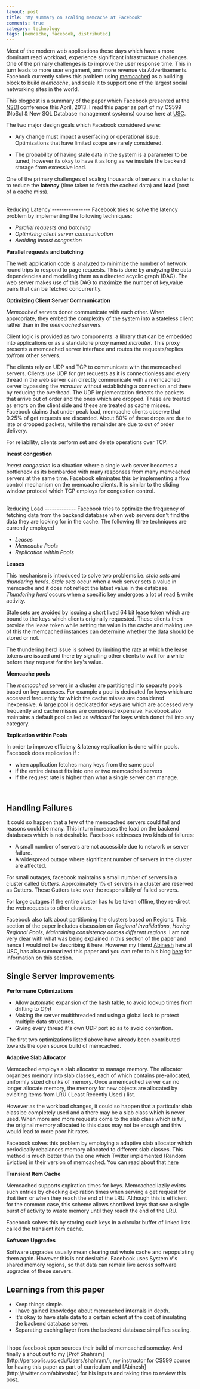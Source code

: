 ```yaml
---
layout: post
title: "My summary on scaling memcache at Facebook"
comments: true
category: technology
tags: [memcache, facebook, distributed]
---
```


Most of the modern web applications these days which have a more dominant read workload, experience significant infrastructure challenges. One of the primary challenges is to improve the user response time. This in turn leads to more user engament, and more revenue via Advertisements. Facebook currently solves this problem using [memcached](https://github.com/memcached/) as a building block to build *memcache*, and scale it to support one of the largest social networking sites in the world.


This blogpost is a summary of the paper which Facebook presented at the [NSDI](https://www.usenix.org/conference/nsdi13/scaling-memcache-facebook) conference this April, 2013. I read this paper as part of my CS599 (NoSql & New SQL Database management systems) course here at [USC](http://www.usc.edu).


The two major design goals which Facebook considered were:

* Any change must impact a userfacing or operational issue. Optimizations that have limited scope are rarely considered. 

* The probability of having stale data in the system is a parameter to be tuned, however its okay to have it as long as we insulate the backend storage from excessive load.

One of the primary challenges of scaling thousands of servers in a cluster is to reduce the **latency** (time taken to fetch the cached data) and **load** (cost of a cache miss).

<br/>
Reducing Latency
----------------
Facebook tries to solve the latency problem by implementing the following techniques:

* *Parallel requests and batching*
* *Optimizing client server communication*
* *Avoiding incast congestion* 

**Parallel requests and batching**


The web application code is analyzed to minimize the number of network round trips to respond to page requests. This is done by analyzing the data dependencies and modelling them as a directed acyclic graph (DAG). The web server makes use of this DAG to maximize the number of key,value pairs that can be fetched concurrently.

**Optimizing Client Server Communication**



*Memcached* servers donot communicate with each other. When appropriate, they  embed the complexity of the system into a stateless client rather than in the *memcached* servers.

Client logic is provided as two components: a library that can be embedded into applications or as a standalone proxy named *mcrouter*. This proxy presents a memcached server interface and routes the requests/replies to/from other servers.

The clients rely on UDP and TCP to communicate with the memcached servers. Clients use UDP for *get* requests as it is connectionless and every thread in the web server can directly communicate with a memcached server bypassing the *mcrouter* without establishing a connection and there by reducing the overhead. The UDP implementation detects the packets that arrive out of order and the ones which are dropped. These are treated as errors on the client side and these are treated as cache misses. Facebook claims that under peak load, memcache clients observe that 0.25% of get requests are discarded. About 80% of these drops
are due to late or dropped packets, while the remainder are due to out of order delivery.

For reliability, clients perform set and delete operations over TCP.

**Incast congestion**



*Incast congestion* is a situation where a single web server becomes a bottleneck as its bombarded with many responses from many memcached servers at the same time. Facebook eliminates this by implementing a flow control mechanism on the memcache clients. It is similar to the sliding window protocol which TCP employs for congestion control.

<br/>
Reducing Load
-------------
Facebook tries to optimize the frequency of fetching data from the backend database when web servers don't find the data they are looking for in the cache. The following three techniques are currently employed

* *Leases*
* *Memcache Pools*
* *Replication within Pools*

**Leases**



This mechanism is introduced to solve two problems i.e. *stale sets* and *thundering herds*. *Stale sets* occur when a web server sets a value in memcache and it does not reflect the latest value in the database. *Thundering herd* occurs when a specific key undergoes a lot of read & write activity.

Stale sets are avoided by issuing a short lived 64 bit lease token which are bound to the keys which clients originally requested. These clients then provide the lease token while setting the value in the cache and making use of this the memcached instances can determine whether the data should be stored or not. 


The thundering herd issue is solved by limiting the rate at which the lease tokens are issued and there by signalling other clients to wait for a while before they request for the key's value.


**Memcache pools**

The *memcached* servers in a cluster are partitioned into separate pools based on key accesses. For example a pool is dedicated for keys which are accessed frequently for which the cache misses are considered inexpensive. A large pool is dedicated for keys are which are accessed very frequently and cache misses are considered expensive. Facebook also maintains a default pool called as *wildcard* for keys which donot fall into any category.



**Replication within Pools**

In order to improve efficieny & latency replication is done within pools. Facebook does replication if :

* when application fetches many keys from the same pool
* if the entire dataset fits into one or two memcached servers
* if the request rate is higher than what a single server can manage.

<br/>

Handling Failures
-----------------

It could so happen that a few of the memcached servers could fail and reasons could be many. This inturn increases the load on the backend databases which is not desirable. Facebook addresses two kinds of failures:

* A small number of servers are not accessible due to network or server failure.
* A widespread outage where significant number of servers in the cluster are affected.

For small outages, facebook maintains a small number of servers in a cluster called *Gutters*. Approximately 1% of servers in a cluster are reserved as Gutters. These Gutters take over the responsilbily of failed servers.

For large outages if the entire cluster has to be taken offline, they re-direct the web requests to other clusters.


Facebook also talk about partitioning the clusters based on Regions. This section of the paper includes discussion on *Regional Invalidations*, *Having Regional Pools*, *Maintaining consistency across different regions*. I am not very clear with what was being explained in this section of the paper and hence I would not be describing it here. However my friend [Abinesh](http://twitter.com/abineshtd) here at USC, has also summarized this paper and you can refer to his blog [here](http://abineshtd.blogspot.com/2013/04/notes-on-scaling-memcache-at-facebook.html) for information on this section.


Single Server Improvements
--------------------------

**Performane Optimizations**

* Allow automatic expansion of the hash table, to avoid lookup times from drifting to *O(n)*
* Making the server multithreaded and using a global lock to protect multiple data structures.
* Giving every thread it's own UDP port so as to avoid contention.

The first two optimizations listed above have already been contributed towards the open source build of memcached.


**Adaptive Slab Allocator**

Memcached employs a slab allocator to manage memory. The allocator organizes memory into slab classes, each of which contains pre-allocated, uniformly sized chunks of memory. Once a memcached server can no longer allocate memory, the memory for new objects are allocated by eviciting items from LRU ( Least Recently Used ) list. 

However as the workload changes, it could so happen that a particular slab class be completely used and a there may be a slab class which is never used. When more and more requests come to the slab class which is full, the original memory allocated to this class may not be enough and thiw would lead to more poor hit rates.

Facebook solves this problem by employing a adaptive slab allocator which periodically rebalances memory allocated to different slab classes. This method is much better than the one which Twitter implemented (Random Eviction) in their version of memcached. You can read about that [here](http://engineering.twitter.com/2012/07/caching-with-twemcache.html)

**Transient Item Cache**

Memcached supports expiration times for keys. Memcached lazily evicts such entries by checking expiration times when serving a get request for that item or when they reach the end of the LRU. Although this is efficient for the common case, this scheme allows shortlived keys that see a single burst of activity to waste memory until they reach the end of the LRU.

Facebook solves this by storing such keys in a circular buffer of linked lists called the transient item cache.

**Software Upgrades**

Software upgrades usually mean clearing out whole cache and repopulating them again. However this is not desirable. Facebook uses System V's shared memory regions, so that data can remain live across software upgrades of these servers.



Learnings from this paper
-------------------------





* Keep things simple.
* I have gained knowledge about memcached internals in depth.
* It's okay to have stale data to a certain extent at the cost of insulating the backend database server.
* Separating caching layer from the backend database simplifies scaling.

<br/>
I hope facebook open sources their build of memcached someday. And finally a shout out to my [Prof Shahram](http://perspolis.usc.edu/Users/shahram/), my instructor for CS599 course for having this paper as part of curriculum and [Abinesh](http://twitter.com/abineshtd) for his inputs and taking time to review this post.

